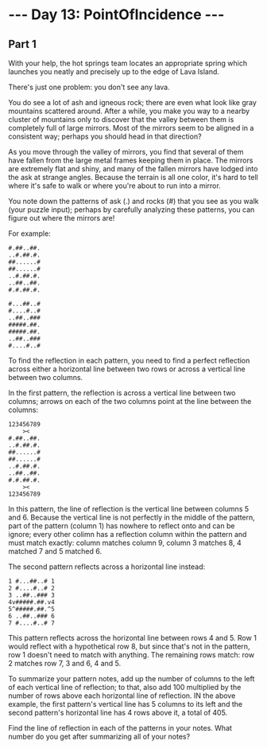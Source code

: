 # --- Day 13: PointOfIncidence ---

## Part 1
With your help, the hot springs team locates an appropriate spring which launches you neatly and precisely up to the edge of Lava Island.

There's just one problem: you don't see any lava.

You do see a lot of ash and igneous rock; there are even what look like gray mountains scattered around. After a while, you make you way to a nearby cluster of mountains only to discover that the valley between them is completely full of large mirrors. Most of the mirrors seem to be aligned in a consistent way; perhaps you should head in that direction?

As you move through the valley of mirrors, you find that several of them have fallen from the large metal frames keeping them in place. The mirrors are extremely flat and shiny, and many of the fallen mirrors have lodged into the ask at strange angles. Because the terrain is all one color, it's hard to tell where it's safe to walk or where you're about to run into a mirror. 

You note down the patterns of ask (.) and rocks (#) that you see as you walk (your puzzle input); perhaps by carefully analyzing these patterns, you can figure out where the mirrors are!

For example:
```
#.##..##.
..#.##.#.
##......#
##......#
..#.##.#.
..##..##.
#.#.##.#.

#...##..#
#....#..#
..##..###
#####.##.
#####.##.
..##..###
#....#..#
```
To find the reflection in each pattern, you need to find a perfect reflection across either a horizontal line between two rows or across a vertical line between two columns. 

In the first pattern, the reflection is across a vertical line between two columns; arrows on each of the two columns point at the line between the columns:

```
123456789
    ><   
#.##..##.
..#.##.#.
##......#
##......#
..#.##.#.
..##..##.
#.#.##.#.
    ><   
123456789
```

In this pattern, the line of reflection is the vertical line between columns 5 and 6. Because the vertical line is not perfectly in the middle of the pattern, part of the pattern (column 1) has nowhere to reflect onto and can be ignore; every other colimn has a reflection column within the pattern and must match exactly: column matches column 9, column 3 matches 8, 4 matched 7 and 5 matched 6.

The second pattern reflects across a horizontal line instead: 

```
1 #...##..# 1
2 #....#..# 2
3 ..##..### 3
4v#####.##.v4
5^#####.##.^5
6 ..##..### 6
7 #....#..# 7
```

This pattern reflects across the horizontal line between rows 4 and 5. Row 1 would reflect with a hypothetical row 8, but since that's not in the pattern, row 1 doesn't need to match with anything. The remaining rows match: row 2 matches row 7, 3 and 6, 4 and 5. 

To summarize your pattern notes, add up the number of columns to the left of each vertical line of reflection; to that, also add 100 multiplied by the number of rows above each horizontal line of reflection. IN the above example, the first pattern's vertical line has 5 columns to its left and the second pattern's horizontal line has 4 rows above it, a total of 405. 

Find the line of reflection in each of the patterns in your notes. What number do you get after summarizing all of your notes?

